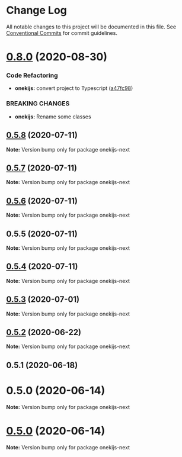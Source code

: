 # Change Log

All notable changes to this project will be documented in this file.
See [Conventional Commits](https://conventionalcommits.org) for commit guidelines.

# [0.8.0](https://github.com/oneki/onekijs/compare/v0.5.0...v0.8.0) (2020-08-30)


### Code Refactoring

* **onekijs:** convert project to Typescript ([a47fc98](https://github.com/oneki/onekijs/commit/a47fc9815fbb51271c12505a65cd8b38a1ab04e3))


### BREAKING CHANGES

* **onekijs:** Rename some classes





## [0.5.8](https://github.com/oneki/onekijs/compare/onekijs-next@0.5.7...onekijs-next@0.5.8) (2020-07-11)

**Note:** Version bump only for package onekijs-next





## [0.5.7](https://github.com/oneki/onekijs/compare/onekijs-next@0.5.6...onekijs-next@0.5.7) (2020-07-11)

**Note:** Version bump only for package onekijs-next





## [0.5.6](https://github.com/oneki/onekijs/compare/onekijs-next@0.5.5...onekijs-next@0.5.6) (2020-07-11)

**Note:** Version bump only for package onekijs-next





## 0.5.5 (2020-07-11)

**Note:** Version bump only for package onekijs-next





## [0.5.4](https://github.com/oneki/onekijs/compare/onekijs-next@0.5.3...onekijs-next@0.5.4) (2020-07-11)

**Note:** Version bump only for package onekijs-next





## [0.5.3](https://github.com/oneki/onekijs/compare/onekijs-next@0.5.2...onekijs-next@0.5.3) (2020-07-01)

**Note:** Version bump only for package onekijs-next





## [0.5.2](https://github.com/oneki/onekijs/compare/onekijs-next@0.5.1...onekijs-next@0.5.2) (2020-06-22)

**Note:** Version bump only for package onekijs-next





## 0.5.1 (2020-06-18)



# 0.5.0 (2020-06-14)

**Note:** Version bump only for package onekijs-next





# [0.5.0](https://github.com/oneki/onekijs/compare/v0.4.1...v0.5.0) (2020-06-14)

**Note:** Version bump only for package onekijs-next
